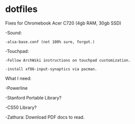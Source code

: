 # dotfiles

Fixes for Chromebook Acer C720 (4gb RAM, 30gb SSD)

  -Sound:
  
    -alsa-base.conf (not 100% sure, forgot.)
    
  -Touchpad:
  
    -Follow ArchWiki instructions on touchpad customization.
    
    -install xf86-input-synaptics via pacman.

What I need:

  -Powerline
  
  -Stanford Portable Library?
  
  -CS50 Library?
  
  -Zathura: Download PDF docs to read.
    
